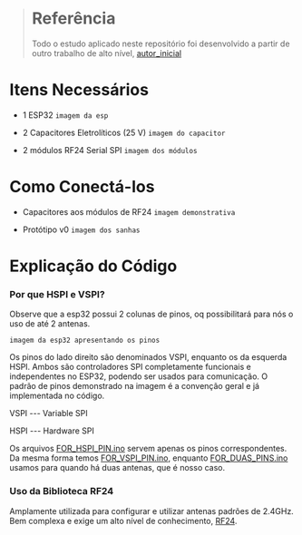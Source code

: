> # Referência
> Todo o estudo aplicado neste repositório foi desenvolvido a partir 
> de outro trabalho de alto nível, [autor_inicial](https://github.com/smoochiee/Bluetooth-jammer-esp32/tree/main)

# Itens Necessários

- 1 ESP32
`imagem da esp` 

- 2 Capacitores Eletrolíticos (25 V)
`imagem do capacitor`

- 2 módulos RF24 Serial SPI
`imagem dos módulos`

# Como Conectá-los

- Capacitores aos módulos de RF24
`imagem demonstrativa`

- Protótipo v0
`imagem dos sanhas`

# Explicação do Código

### Por que HSPI e VSPI?

Observe que a esp32 possui 2 colunas de pinos, oq possibilitará para nós o uso de até
2 antenas.

`imagem da esp32 apresentando os pinos`

Os pinos do lado direito são denominados VSPI, enquanto os da esquerda HSPI.
Ambos são controladores SPI completamente funcionais e independentes no ESP32,
podendo ser usados para comunicação. O padrão de pinos demonstrado na imagem é 
a convenção geral e já implementada no código.

VSPI --- Variable SPI 

HSPI --- Hardware SPI

Os arquivos [FOR_HSPI_PIN.ino](src/FOR_HSPI_PIN.ino) servem apenas os pinos correspondentes. Da mesma 
forma temos [FOR_VSPI_PIN.ino](src/FOR_VSPI_PIN.ino), enquanto [FOR_DUAS_PINS.ino](src/FOR_DUAL_PINS.ino) usamos
para quando há duas antenas, que é nosso caso.

### Uso da Biblioteca RF24

Amplamente utilizada para configurar e utilizar antenas padrões de 2.4GHz.
Bem complexa e exige um alto nível de conhecimento, [RF24](https://github.com/nRF24/RF24).










